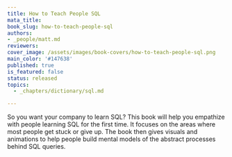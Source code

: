 ```yaml
---
title: How to Teach People SQL
mata_title:
book_slug: how-to-teach-people-sql
authors:
- _people/matt.md
reviewers:
cover_image: /assets/images/book-covers/how-to-teach-people-sql.png
main_color: '#147638'
published: true
is_featured: false
status: released
topics:
  - _chapters/dictionary/sql.md

---
```

So you want your company to learn SQL?
This book will help you empathize with people learning SQL for the first time. It focuses on the areas where most people get stuck or give up. The book then gives visuals and animations to help people build mental models of the abstract processes behind SQL queries.
